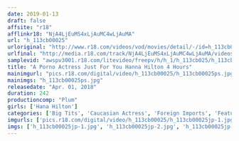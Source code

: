 ```yaml
---
date: 2019-01-13
draft: false
affsite: "r18"
afflinkr18: "NjA4LjEuMS4xLjAuMC4wLjAuMA"
url: "h_113cb00025"
urloriginal: "http://www.r18.com/videos/vod/movies/detail/-/id=h_113cb00025"
urlfinal: "http://media.r18.com/track/NjA4LjEuMS4xLjAuMC4wLjAuMA/videos/vod/movies/detail/-/id=h_113cb00025"
samplevid: "awspv3001.r18.com/litevideo/freepv/h/h_1/h_113cb025/h_113cb025_dmb_w.mp4"
title: "A Porno Actress Just For You Hanna Hilton 4 Hours"
mainimgurl: "pics.r18.com/digital/video/h_113cb00025/h_113cb00025ps.jpg"
mainimgs: "h_113cb00025ps.jpg"
releasedate: "Apr. 01, 2018"
duration: 242
productioncomp: "Plum"
girls: ['Hana Hilton']
categories: ['Big Tits', 'Caucasian Actress', 'Foreign Imports', 'Featured Actress', 'Threesome / Foursome', 'Over 4 Hours', 'Actress Best Compilation']
imgurls: ['pics.r18.com/digital/video/h_113cb00025/h_113cb00025jp-1.jpg', 'pics.r18.com/digital/video/h_113cb00025/h_113cb00025jp-2.jpg', 'pics.r18.com/digital/video/h_113cb00025/h_113cb00025jp-3.jpg', 'pics.r18.com/digital/video/h_113cb00025/h_113cb00025jp-4.jpg', 'pics.r18.com/digital/video/h_113cb00025/h_113cb00025jp-5.jpg', 'pics.r18.com/digital/video/h_113cb00025/h_113cb00025jp-6.jpg', 'pics.r18.com/digital/video/h_113cb00025/h_113cb00025jp-7.jpg', 'pics.r18.com/digital/video/h_113cb00025/h_113cb00025jp-8.jpg', 'pics.r18.com/digital/video/h_113cb00025/h_113cb00025jp-9.jpg', 'pics.r18.com/digital/video/h_113cb00025/h_113cb00025jp-10.jpg', 'pics.r18.com/digital/video/h_113cb00025/h_113cb00025jp-11.jpg', 'pics.r18.com/digital/video/h_113cb00025/h_113cb00025jp-12.jpg', 'pics.r18.com/digital/video/h_113cb00025/h_113cb00025jp-13.jpg', 'pics.r18.com/digital/video/h_113cb00025/h_113cb00025jp-14.jpg', 'pics.r18.com/digital/video/h_113cb00025/h_113cb00025jp-15.jpg', 'pics.r18.com/digital/video/h_113cb00025/h_113cb00025jp-16.jpg', 'pics.r18.com/digital/video/h_113cb00025/h_113cb00025jp-17.jpg', 'pics.r18.com/digital/video/h_113cb00025/h_113cb00025jp-18.jpg', 'pics.r18.com/digital/video/h_113cb00025/h_113cb00025jp-19.jpg', 'pics.r18.com/digital/video/h_113cb00025/h_113cb00025jp-20.jpg']
imgs: ['h_113cb00025jp-1.jpg', 'h_113cb00025jp-2.jpg', 'h_113cb00025jp-3.jpg', 'h_113cb00025jp-4.jpg', 'h_113cb00025jp-5.jpg', 'h_113cb00025jp-6.jpg', 'h_113cb00025jp-7.jpg', 'h_113cb00025jp-8.jpg', 'h_113cb00025jp-9.jpg', 'h_113cb00025jp-10.jpg', 'h_113cb00025jp-11.jpg', 'h_113cb00025jp-12.jpg', 'h_113cb00025jp-13.jpg', 'h_113cb00025jp-14.jpg', 'h_113cb00025jp-15.jpg', 'h_113cb00025jp-16.jpg', 'h_113cb00025jp-17.jpg', 'h_113cb00025jp-18.jpg', 'h_113cb00025jp-19.jpg', 'h_113cb00025jp-20.jpg']
---
```

